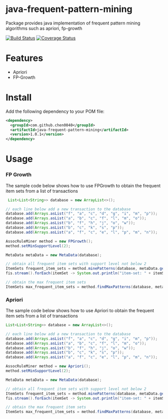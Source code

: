 # java-frequent-pattern-mining
Package provides java implementation of frequent pattern mining algorithms such as apriori, fp-growth

[![Build Status](https://travis-ci.org/chen0040/java-frequent-pattern-mining.svg?branch=master)](https://travis-ci.org/chen0040/java-frequent-pattern-mining) [![Coverage Status](https://coveralls.io/repos/github/chen0040/java-frequent-pattern-mining/badge.svg?branch=master)](https://coveralls.io/github/chen0040/java-frequent-pattern-mining?branch=master) 


# Features

* Apriori
* FP-Growth

# Install

Add the following dependency to your POM file:

```xml
<dependency>
  <groupId>com.github.chen0040</groupId>
  <artifactId>java-frequent-pattern-mining</artifactId>
  <version>1.0.1</version>
</dependency>
```

# Usage

### FP Growth

The sample code below shows how to use FPGrowth to obtain the frequent item sets from a list of transactions

```java
 List<List<String>> database = new ArrayList<>();

// each line below add a new transaction to the database
database.add(Arrays.asList("f", "a", "c", "d", "g", "i", "m", "p"));
database.add(Arrays.asList("a", "b", "c", "f", "l", "m", "o"));
database.add(Arrays.asList("b", "f", "h", "j", "o", "w"));
database.add(Arrays.asList("b", "c", "k", "s", "p"));
database.add(Arrays.asList("a", "f", "c", "e", "l", "p", "m", "n"));

AssocRuleMiner method = new FPGrowth();
method.setMinSupportLevel(2);

MetaData metaData = new MetaData(database);

// obtain all frequent item sets with support level not below 2
ItemSets frequent_item_sets = method.minePatterns(database, metaData.getUniqueItems());
fis.stream().forEach(itemSet -> System.out.println("item-set: " + itemSet));

// obtain the max frequent item sets
ItemSets max_frequent_item_sets = method.findMaxPatterns(database, metaData.getUniqueItems());
```

### Apriori

The sample code below shows how to use Apriori to obtain the frequent item sets from a list of transactions

```java
List<List<String>> database = new ArrayList<>();

// each line below add a new transaction to the database
database.add(Arrays.asList("f", "a", "c", "d", "g", "i", "m", "p"));
database.add(Arrays.asList("a", "b", "c", "f", "l", "m", "o"));
database.add(Arrays.asList("b", "f", "h", "j", "o", "w"));
database.add(Arrays.asList("b", "c", "k", "s", "p"));
database.add(Arrays.asList("a", "f", "c", "e", "l", "p", "m", "n"));

AssocRuleMiner method = new Apriori();
method.setMinSupportLevel(2);

MetaData metaData = new MetaData(database);

// obtain all frequent item sets with support level not below 2
ItemSets frequent_item_sets = method.minePatterns(database, metaData.getUniqueItems());
fis.stream().forEach(itemSet -> System.out.println("item-set: " + itemSet));

// obtain the max frequent item sets
ItemSets max_frequent_item_sets = method.findMaxPatterns(database, metaData.getUniqueItems());
```

